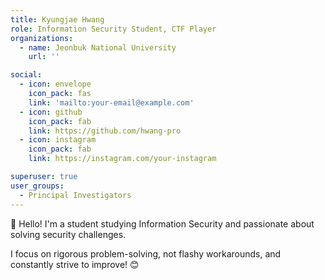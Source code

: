 ```yaml
---
title: Kyungjae Hwang
role: Information Security Student, CTF Player
organizations:
  - name: Jeonbuk National University
    url: ''

social:
  - icon: envelope
    icon_pack: fas
    link: 'mailto:your-email@example.com'
  - icon: github
    icon_pack: fab
    link: https://github.com/hwang-pro
  - icon: instagram
    icon_pack: fab
    link: https://instagram.com/your-instagram

superuser: true
user_groups:
  - Principal Investigators
---
```


👋 Hello! I'm a student studying Information Security and passionate about solving security challenges.

I focus on rigorous problem-solving, not flashy workarounds, and constantly strive to improve! 😊